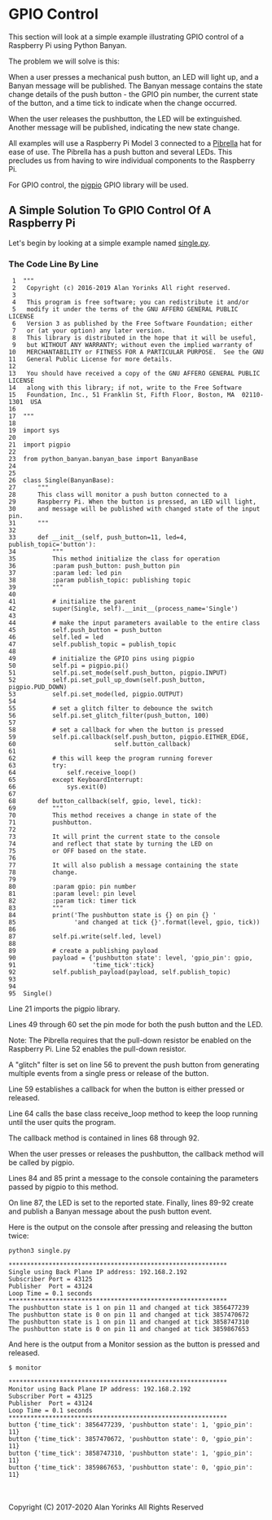 
# GPIO Control

This section will look at a simple example illustrating GPIO control of a Raspberry Pi using Python Banyan.

The problem we will solve is this:

When a user presses a mechanical push button, an LED will light up,
and a Banyan message will be published. The Banyan message
contains the state change details of the push button -
 the GPIO pin number, the current state of the button, and a time
 tick to indicate when the change occurred.

When the user releases the pushbutton, the LED will be extinguished. 
Another message will be published, indicating the new state change.

All examples will use a Raspberry Pi Model 3 connected to a [Pibrella](http://pibrella.com/) hat for ease of use. 
The Pibrella has a push button and
several LEDs. This precludes us from having to wire individual components to the
Raspberry Pi.

For GPIO control, the [pigpio](http://abyz.me.uk/rpi/pigpio/) GPIO library will
be used.

## A Simple Solution To GPIO Control Of A Raspberry Pi

Let's begin by looking at a simple example
named [single.py](https://github.com/MrYsLab/python_banyan/blob/master/examples/single.py).



### The Code Line By Line

     1	"""
     2	 Copyright (c) 2016-2019 Alan Yorinks All right reserved.
     3
     4	 This program is free software; you can redistribute it and/or
     5	 modify it under the terms of the GNU AFFERO GENERAL PUBLIC LICENSE
     6	 Version 3 as published by the Free Software Foundation; either
     7	 or (at your option) any later version.
     8	 This library is distributed in the hope that it will be useful,
     9	 but WITHOUT ANY WARRANTY; without even the implied warranty of
    10	 MERCHANTABILITY or FITNESS FOR A PARTICULAR PURPOSE.  See the GNU
    11	 General Public License for more details.
    12
    13	 You should have received a copy of the GNU AFFERO GENERAL PUBLIC LICENSE
    14	 along with this library; if not, write to the Free Software
    15	 Foundation, Inc., 51 Franklin St, Fifth Floor, Boston, MA  02110-1301  USA
    16
    17	"""
    18
    19	import sys
    20
    21	import pigpio
    22
    23	from python_banyan.banyan_base import BanyanBase
    24
    25
    26	class Single(BanyanBase):
    27	    """
    28	    This class will monitor a push button connected to a
    29	    Raspberry Pi. When the button is pressed, an LED will light,
    30	    and message will be published with changed state of the input pin.
    31	    """
    32
    33	    def __init__(self, push_button=11, led=4, publish_topic='button'):
    34	        """
    35	        This method initialize the class for operation
    36	        :param push_button: push_button pin
    37	        :param led: led pin
    38	        :param publish_topic: publishing topic
    39	        """
    40
    41	        # initialize the parent
    42	        super(Single, self).__init__(process_name='Single')
    43
    44	        # make the input parameters available to the entire class
    45	        self.push_button = push_button
    46	        self.led = led
    47	        self.publish_topic = publish_topic
    48
    49	        # initialize the GPIO pins using pigpio
    50	        self.pi = pigpio.pi()
    51	        self.pi.set_mode(self.push_button, pigpio.INPUT)
    52	        self.pi.set_pull_up_down(self.push_button, pigpio.PUD_DOWN)
    53	        self.pi.set_mode(led, pigpio.OUTPUT)
    54
    55	        # set a glitch filter to debounce the switch
    56	        self.pi.set_glitch_filter(push_button, 100)
    57
    58	        # set a callback for when the button is pressed
    59	        self.pi.callback(self.push_button, pigpio.EITHER_EDGE,
    60	                         self.button_callback)
    61
    62	        # this will keep the program running forever
    63	        try:
    64	            self.receive_loop()
    65	        except KeyboardInterrupt:
    66	            sys.exit(0)
    67
    68	    def button_callback(self, gpio, level, tick):
    69	        """
    70	        This method receives a change in state of the
    71	        pushbutton.
    72
    73	        It will print the current state to the console
    74	        and reflect that state by turning the LED on
    75	        or OFF based on the state.
    76
    77	        It will also publish a message containing the state
    78	        change.
    79
    80	        :param gpio: pin number
    81	        :param level: pin level
    82	        :param tick: timer tick
    83	        """
    84	        print('The pushbutton state is {} on pin {} '
    85	              'and changed at tick {}'.format(level, gpio, tick))
    86
    87	        self.pi.write(self.led, level)
    88
    89	        # create a publishing payload
    90	        payload = {'pushbutton state': level, 'gpio_pin': gpio,
    91	                   'time_tick':tick}
    92	        self.publish_payload(payload, self.publish_topic)
    93
    94
    95	Single()

Line 21 imports the pigpio library.

Lines 49 through 60 set the pin mode for both the push button
and the LED.

Note: The Pibrella requires that the pull-down resistor be enabled on the
Raspberry Pi. Line 52 enables the pull-down resistor.

A "glitch" filter is set on line 56 to prevent the push button from
generating multiple events from a single press or release of the
button.

Line 59 establishes a callback for when the button is either
pressed or released.

Line 64 calls the base class receive_loop method to
keep the loop running until the user quits the program.

The callback method is contained in lines 68 through 92.

When the user presses or releases the pushbutton, the callback method will be
called by pigpio.

Lines 84 and 85 print a message to the console containing the
parameters passed by pigpio to this method.

On line 87, the LED is set to the reported state. Finally,
lines 89-92 create and publish a Banyan message about the push button
event.



Here is the output on the console after pressing and releasing the
button twice:

```
python3 single.py

************************************************************
Single using Back Plane IP address: 192.168.2.192
Subscriber Port = 43125
Publisher  Port = 43124
Loop Time = 0.1 seconds
************************************************************
The pushbutton state is 1 on pin 11 and changed at tick 3856477239
The pushbutton state is 0 on pin 11 and changed at tick 3857470672
The pushbutton state is 1 on pin 11 and changed at tick 3858747310
The pushbutton state is 0 on pin 11 and changed at tick 3859867653
```

And here is the output from a Monitor session as the button is pressed
and released.

```
$ monitor

************************************************************
Monitor using Back Plane IP address: 192.168.2.192
Subscriber Port = 43125
Publisher  Port = 43124
Loop Time = 0.1 seconds
************************************************************
button {'time_tick': 3856477239, 'pushbutton state': 1, 'gpio_pin': 11}
button {'time_tick': 3857470672, 'pushbutton state': 0, 'gpio_pin': 11}
button {'time_tick': 3858747310, 'pushbutton state': 1, 'gpio_pin': 11}
button {'time_tick': 3859867653, 'pushbutton state': 0, 'gpio_pin': 11}
```

<br>
<br>
Copyright (C) 2017-2020 Alan Yorinks All Rights Reserved
